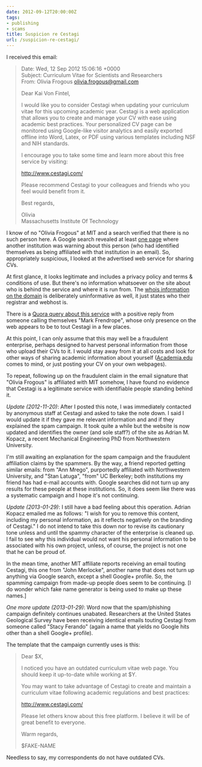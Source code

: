 ```yaml
---
date: 2012-09-12T20:00:00Z
tags:
- publishing
- scams
title: Suspicion re Cestagi
url: /suspicion-re-cestagi/
---
```


I received this email:

> Date: Wed, 12 Sep 2012 15:06:16 +0000  
> Subject: Curriculum Vitae for Scientists and Researchers  
> From: Olivia Frogous <olivia.frogous@gmail.com>
>
> Dear Kai Von Fintel,
> 
> I would like you to consider Cestagi when updating your curriculum vitae for this upcoming academic year. Cestagi is a web application that allows you to create and manage your CV with ease using academic best practices. Your personalized CV page can be monitored using Google-like visitor analytics and easily exported offline into Word, Latex, or PDF using various templates including NSF and NIH standards.
> 
> I encourage you to take some time and learn more about this free service by visiting:
> 
> http://www.cestagi.com/
> 
> Please recommend Cestagi to your colleagues and friends who you feel would benefit from it.
> 
> Best regards,
> 
> Olivia  
> Massachusetts Institute Of Technology 

I know of no "Olivia Frogous" at MIT and a search verified that there is no such person here. A Google search revealed at least [one page](http://vlt.se/nyheter/vasteras/1.1699287-falsk-e-post-pastas-komma-fran-vlt) where another institution was warning about this person (who had identified themselves as being affiliated with that institution in an email). So, appropriately suspicious, I looked at the advertised web service for sharing CVs. 

At first glance, it looks legitimate and includes a privacy policy and terms & conditions of use. But there's no information whatsoever on the site about who is behind the service and where it is run from. The [whois information on the domain](http://whois.domaintools.com/cestagi.com) is deliberately uninformative as well, it just states who their registrar and webhost is.

There is a [Quora query about this service](http://www.quora.com/Resumes-and-CVs/Is-Cestagi-a-good-tool-for-creating-curriculum-vitaes-Is-it-superior-to-the-alternatives) with a positive reply from someone calling themselves "Mark Frendrope", whose only presence on the web appears to be to tout Cestagi in a few places.

At this point, I can only assume that this may well be a fraudulent enterprise, perhaps designed to harvest personal information from those who upload their CVs to it. I would stay away from it at all costs and look for other ways of sharing academic information about yourself ([Academia.edu](http://academia.edu/) comes to mind, or just posting your CV on your own webpages).

To repeat, following up on the fraudulent claim in the email signature that "Olivia Frogous" is affiliated with MIT somehow, I have found no evidence that Cestagi is a legitimate service with identifiable people standing behind it.

*Update (2012-11-20)*: After I posted this note, I was immediately contacted by anonymous staff at Cestagi and asked to take the note down. I said I would update it if they gave me relevant information and and if they explained the spam campaign. It took quite a while but the website is now updated and identifies the owner (and sole staff?) of the site as Adrian M. Kopacz, a recent Mechanical Engineering PhD from Northwestern University. 

I'm still awaiting an explanation for the spam campaign and the fraudulent affiliation claims by the spammers. By the way, a friend reported getting similar emails: from "Ann Mrego", purportedly affiliated with Northwestern University, and "Stan Latuga", "from" UC Berkeley; both institutions my friend has had e-mail accounts with. Google searches did not turn up any results for these people at these institutions. So, it does seem like there was a systematic campaign and I hope it's not continuing.

*Update (2013-01-29)*: I still have a bad feeling about this operation. Adrian Kopacz emailed me as follows: "I wish for you to remove this content, including my personal information, as it reflects negatively on the branding of Cestagi." I do not intend to take this down nor to revise its cautionary tone unless and until the spammy character of the enterprise is cleaned up. I fail to see why this individual would not want his personal information to be associated with his own project, unless, of course, the project is not one that he can be proud of.

In the mean time, another MIT affiliate reports receiving an email touting Cestagi, this one from "John Merlocke", another name that does not turn up anything via Google search, except a shell Google+ profile. So, the spamming campaign from made-up people does seem to be continuing. [I do wonder which fake name generator is being used to make up these names.]

*One more update (2013-01-29)*: Word now that the spam/phishing campaign definitely continues unabated. Researchers at the United States Geological Survey have been receiving identical emails touting Cestagi from someone called "Stacy Ferando" (again a name that yields no Google hits other than a shell Google+ profile). 

The template that the campaign currently uses is this:

> Dear $X,
>
> I noticed you have an outdated curriculum vitae web page. You should keep it
up-to-date while working at $Y.
>
> You may want to take advantage of Cestagi to create and maintain a curriculum
vitae following academic regulations and best practices:
>
> http://www.cestagi.com/
>
> Please let others know about this free platform. I believe it will be of great
benefit to everyone.
>
> Warm regards,
>
> $FAKE-NAME

Needless to say, my correspondents do not have outdated CVs.
